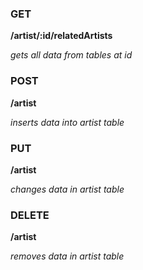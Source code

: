 ### GET

**/artist/:id/relatedArtists**

*gets all data from tables at id*

### POST

**/artist**

*inserts data into artist table*

### PUT

**/artist**

*changes data in artist table*

### DELETE

**/artist**

*removes data in artist table*
